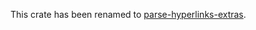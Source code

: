 This crate has been renamed to
[parse-hyperlinks-extras](https://crates.io/crates/parse-hyperlinks-extras).

